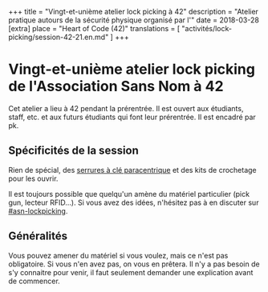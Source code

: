 +++
title = "Vingt-et-unième atelier lock picking à 42"
description = "Atelier pratique autours de la sécurité physique organisé par l'"
date = 2018-03-28
[extra]
place = "Heart of Code (42)"
translations = [
    "activités/lock-picking/session-42-21.en.md"
]
+++

# Vingt-et-unième atelier lock picking de l'Association Sans Nom à 42

Cet atelier a lieu à 42 pendant la prérentrée. Il est ouvert aux étudiants,
staff, etc. et aux futurs étudiants qui font leur prérentrée.
Il est encadré par pk.

## Spécificités de la session

Rien de spécial, des [serrures à clé
paracentrique](@/documentation/lock_picking/paracentrique/index.fr.md) et des
kits de crochetage pour les ouvrir.

Il est toujours possible que quelqu'un amène du matériel particulier (pick gun,
lecteur RFID…).
Si vous avez des idées, n'hésitez pas à en discuter sur <a href="
{{ slack42(channel=asn-lockpicking) }}">#asn-lockpicking</a>.

## Généralités

Vous pouvez amener du matériel si vous voulez, mais ce n'est pas obligatoire.
Si vous n'en avez pas, on vous en prêtera.
Il n'y a pas besoin de s'y connaitre pour venir, il faut seulement demander une
explication avant de commencer.
